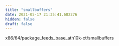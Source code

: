 ```yaml
---
title: "smallbuffers"
date: 2021-05-17 21:35:41.682276
hidden: false
draft: false
---
```


x86/64/package_feeds_base_ath10k-ct/smallbuffers

